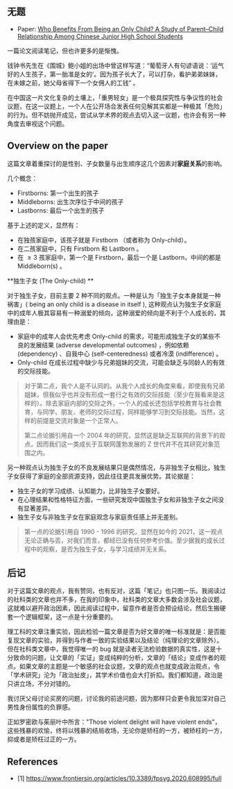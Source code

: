 ## 无题

- Paper: [Who Benefits From Being an Only Child? A Study of Parent–Child Relationship Among Chinese Junior High School Students](https://www.frontiersin.org/articles/10.3389/fpsyg.2020.608995/full)

一篇论文阅读笔记，但也许更多的是惭愧。

钱钟书先生在《围城》鲍小姐的出场中曾这样写道：“葡萄牙人有句谚语说：‘运气好的人生孩子，第一胎准是女的’。因为孩子长大了，可以打杂，看护弟弟妹妹，在未嫁之前，她父母省得下一个女佣人的工钱” 。

在中国这一片文化复杂的土壤上，「重男轻女」是一个极具探究性与争议性的社会议题，在这一议题上，一个人在公开场合发表任何见解其实都是一种极其「危险」的行为。但不妨抛开成见，尝试从学术界的观点去切入这一议题，也许会有另一种角度去审视这个问题。



## Overview on the paper

这篇文章着重探讨的是性别、子女数量与出生顺序这几个因素对**家庭关系**的影响。

几个概念：

- Firstborns: 第一个出生的孩子
- Middleborns: 出生次序位于中间的孩子
- Lastborns: 最后一个出生的孩子

基于上述的定义，显然有：

- 在独孩家庭中，该孩子就是 Firstborn （或者称为 Only-child）。
- 在二孩家庭中，只有 Firstborn 和 Lastborn 。
- 在 $\ge 3$ 孩家庭中，第一个是 Firstborn，最后一个是 Lastborn，中间的都是 Middleborn(s) 。



**独生子女 (The Only-child) **

对于独生子女，目前主要 2 种不同的观点。一种是认为「独生子女本身就是一种祸害」( being an only child is a disease in itself ), 这种观点认为独生子女家庭中的成年人极其容易有一种溺爱的倾向，这种溺爱的倾向是不利于个人成长的，其理由是：

- 家庭中的成年人会优先考虑 Only-child 的需求，可能形成独生子女的某些不良的发展结果 (adverse developmental outcomes) ，例如依赖 (dependency) 、自我中心 (self-centeredness) 或者冷漠 (indifference) 。
- Only-child 在成长过程中缺少与兄弟姐妹的交流，可能会缺乏与同龄人的有效的交际技能。

> 对于第二点，我个人是不认同的。从我个人成长的角度来看，即使我有兄弟姐妹，但我似乎也并没有形成一套行之有效的交际技能（至少在我看来是这样的）。除去家庭内部的交际之外，一个人的成长还包括学校教育与社会教育，与同学、朋友、老师的交际过程，同样能够学习到交际技能。当然，这样的前提是交流对象是一个正常人。
>
> 第二点论据引用自一个 2004 年的研究，显然这是缺乏互联网的背景下的观点，因而我们这一类成长于互联网蓬勃发展的 Z 世代并不在其研究对象范围之内。

另一种观点认为独生子女的不良发展结果只是偶然情况，与非独生子女相比，独生子女获得了家庭的全部资源支持，因此往往更具发展优势。其论据是：

- 独生子女的学习成绩、认知能力，比非独生子女要好。
- 在心理结果和性格特征方面，一些研究发现中国独生子女和非独生子女之间没有显著差异。
- 独生子女与非独生子女在家庭观念与家庭责任感上并无差别。

> 第一点的论据引用自 1990 - 1996 的研究，显然在如今的 2021，这一观点无论正确与否，对我们而言，都经已没有任何参考价值。至少据我的成长过程中的观察，是否为独生子女，与学习成绩并无关系。







## 后记

对于这篇文章的观点，我有赞同，也有反对，这篇「笔记」也只图一乐。我阅读过的社科类的文章也并不多，在我的印象中，社科类的文章大多数会涉及社会议题，这就难以避开政治因素，因此阅读过程中，留意作者是否会预设结论，然后生搬硬套一个逻辑框架，这一点是十分重要的。

理工科的文章注重实验，因此检验一篇文章是否为好文章的唯一标准就是：是否能复现文章的实验，并得到与作者一致的实验结果以及结论（纯理论的文章除外）。但在社科类文章中，我觉得唯一的 bug 就是读者无法检验数据的真实性，这是十分致命的问题，让文章的「实证」变成纯粹的分析，文章的「结论」变成作者的观点。如果文章的主题是一个敏感的社会议题，文章的观点也就变成政治观点，令「学术研究」沦为「政治扯皮」，其学术价值也会大打折扣。我们都知道，政治是只讲立场，不分对错的。





我讨厌父母讨论买房的问题，讨论我的前途问题，因为那样只会更令我加深对自己男性身份属性的负罪感。



正如罗密欧与茱丽叶中所言："Those violent delight will have violent ends"，这些残暴的欢愉，终将以残暴的结局收场，无论你是矫枉的一方，被矫枉的一方，抑或者是矫枉过正的一方。



## References

- [1] https://www.frontiersin.org/articles/10.3389/fpsyg.2020.608995/full